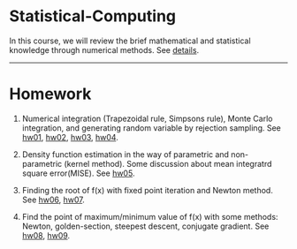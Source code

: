# Statistical-Computing

In this course, we will review the brief mathematical and statistical knowledge through numerical methods. See [details](https://github.com/oicjacky/Statistical-Computing/blob/master/Syllabus.pdf).

---

# Homework

1.  Numerical integration (Trapezoidal rule, Simpsons rule), Monte Carlo integration, and generating random variable by rejection sampling. See [hw01][1], [hw02][2], [hw03][3], [hw04][4].

[1]: https://github.com/oicjacky/Statistical-Computing/blob/master/hw01/hw01%20%E6%A2%AF%E5%BD%A2%E3%80%81%E8%BE%9B%E6%99%AE%E6%A3%AE%E7%AE%97%E9%9D%A2%E7%A9%8D.pdf
[2]:https://github.com/oicjacky/Statistical-Computing/blob/master/hw02/hw02%20%E6%95%B8%E5%80%BC%E7%A9%8D%E5%88%86%E6%94%B6%E6%96%82%E6%89%80%E9%9C%80n.pdf
[3]:https://github.com/oicjacky/Statistical-Computing/blob/master/hw03/hw03.pdf
[4]:https://github.com/oicjacky/Statistical-Computing/blob/master/hw04/hw04.pdf

2.  Density function estimation in the way of parametric and non-parametric (kernel method). Some discussion about mean integratrd square error(MISE). See [hw05](https://github.com/oicjacky/Statistical-Computing/blob/master/hw05/hw05(with%20writting).pdf).

3.  Finding the root of f(x) with fixed point iteration and Newton method. See [hw06][6], [hw07][7].

[6]: https://github.com/oicjacky/Statistical-Computing/blob/master/hw06/hw06.pdf
[7]: https://github.com/oicjacky/Statistical-Computing/blob/master/hw07/hw07.pdf

4.   Find the point of maximum/minimum value of f(x) with some methods: Newton, golden-section, steepest descent, conjugate gradient. See
[hw08][8], [hw09][9].

[8]: https://github.com/oicjacky/Statistical-Computing/blob/master/hw08/hw08.pdf 
[9]: https://github.com/oicjacky/Statistical-Computing/blob/master/hw09/hw09.pdf

